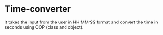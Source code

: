 # Time-converter
It takes the input from the user in HH:MM:SS format and convert the time in seconds using OOP (class and object).
